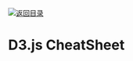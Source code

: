 [![返回目录](https://parg.co/UCb)](https://github.com/wxyyxc1992/Awesome-CheatSheets)

# D3.js CheatSheet
